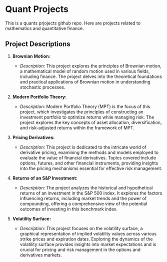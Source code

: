 # Quant Projects

This is a quants prjojects github repo. Here are projects related to mathematics and quantitative finance.

## Project Descriptions

1. **Brownian Motion:**
   - *Description:* This project explores the principles of Brownian motion, a mathematical model of random motion used in various fields, including finance. The project delves into the theoretical foundations and practical applications of Brownian motion in understanding stochastic processes.

2. **Modern Portfolio Theory:**
   - *Description:* Modern Portfolio Theory (MPT) is the focus of this project, which investigates the principles of constructing an investment portfolio to optimize returns while managing risk. The project explores the key concepts of asset allocation, diversification, and risk-adjusted returns within the framework of MPT.

3. **Pricing Derivatives:**
   - *Description:* This project is dedicated to the intricate world of derivative pricing, examining the methods and models employed to evaluate the value of financial derivatives. Topics covered include options, futures, and other financial instruments, providing insights into the pricing mechanisms essential for effective risk management.

4. **Returns of an S&P Investment:**
   - *Description:* The project analyzes the historical and hypothetical returns of an investment in the S&P 500 index. It explores the factors influencing returns, including market trends and the power of compounding, offering a comprehensive view of the potential outcomes of investing in this benchmark index.

5. **Volatility Surface:**
   - *Description:* This project focuses on the volatility surface, a graphical representation of implied volatility values across various strike prices and expiration dates. Exploring the dynamics of the volatility surface provides insights into market expectations and is crucial for pricing and risk management in the options and derivatives markets.
